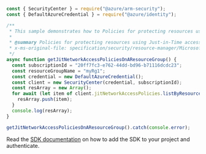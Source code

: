 ```javascript
const { SecurityCenter } = require("@azure/arm-security");
const { DefaultAzureCredential } = require("@azure/identity");

/**
 * This sample demonstrates how to Policies for protecting resources using Just-in-Time access control for the subscription, location
 *
 * @summary Policies for protecting resources using Just-in-Time access control for the subscription, location
 * x-ms-original-file: specification/security/resource-manager/Microsoft.Security/stable/2020-01-01/examples/JitNetworkAccessPolicies/GetJitNetworkAccessPoliciesResourceGroup_example.json
 */
async function getJitNetworkAccessPoliciesOnAResourceGroup() {
  const subscriptionId = "20ff7fc3-e762-44dd-bd96-b71116dcdc23";
  const resourceGroupName = "myRg1";
  const credential = new DefaultAzureCredential();
  const client = new SecurityCenter(credential, subscriptionId);
  const resArray = new Array();
  for await (let item of client.jitNetworkAccessPolicies.listByResourceGroup(resourceGroupName)) {
    resArray.push(item);
  }
  console.log(resArray);
}

getJitNetworkAccessPoliciesOnAResourceGroup().catch(console.error);
```

Read the [SDK documentation](https://github.com/Azure/azure-sdk-for-js/blob/%40azure%2Farm-security_5.0.0/sdk/security/arm-security/README.md) on how to add the SDK to your project and authenticate.
